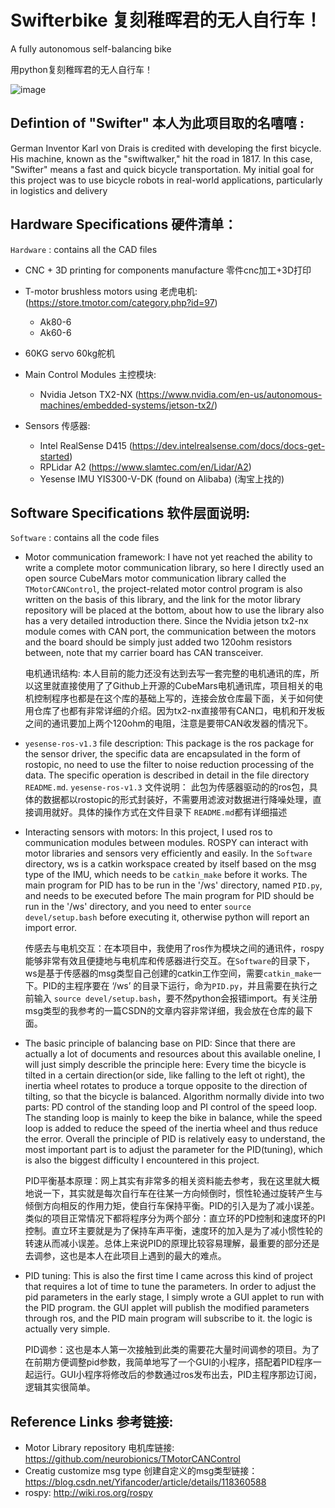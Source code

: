 # Swifterbike 复刻稚晖君的无人自行车！
A fully autonomous self-balancing bike 

用python复刻稚晖君的无人自行车！


![image](https://user-images.githubusercontent.com/97100920/196859645-f2c14f5a-aec7-4d89-97b3-0bc14e391040.png)


## Defintion of "Swifter" 本人为此项目取的名嘻嘻 : 

German Inventor Karl von Drais is credited with developing the first bicycle. 
His machine, known as the "swiftwalker," hit the road in 1817. 
In this case, "Swifter" means a fast and quick bicycle transportation.
My initial goal for this project was to use bicycle robots in real-world applications, particularly in logistics and delivery




## Hardware Specifications 硬件清单：

`Hardware` : contains all the CAD files
+ CNC + 3D printing for components manufacture 零件cnc加工+3D打印

+ T-motor brushless motors using 老虎电机: (https://store.tmotor.com/category.php?id=97)

    + Ak80-6
    + Ak60-6
+ 60KG servo 60kg舵机

+ Main Control Modules 主控模块: 
    + Nvidia Jetson TX2-NX (https://www.nvidia.com/en-us/autonomous-machines/embedded-systems/jetson-tx2/) 
    

+ Sensors 传感器: 
    + Intel RealSense D415 (https://dev.intelrealsense.com/docs/docs-get-started)
    + RPLidar A2 (https://www.slamtec.com/en/Lidar/A2)
    + Yesense IMU YIS300-V-DK (found on Alibaba) (淘宝上找的)
   

## Software Specifications 软件层面说明:
`Software` : contains all the code files

+ Motor communication framework: I have not yet reached the ability to write a complete motor communication library, so here I directly used an open source CubeMars motor communication library called the `TMotorCANControl`, the project-related motor control program is also written on the basis of this library, and the link for the motor library repository will be placed at the bottom, about how to use the library also has a very detailed introduction there. Since the Nvidia jetson tx2-nx module comes with CAN port, the communication between the motors and the board should be simply just added two 120ohm resistors between, note that my carrier board has CAN transceiver.
  
  电机通讯结构: 本人目前的能力还没有达到去写一套完整的电机通讯的库，所以这里就直接使用了了Github上开源的CubeMars电机通讯库，项目相关的电机控制程序也都是在这个库的基础上写的，连接会放仓库最下面，关于如何使用仓库了也都有非常详细的介绍。因为tx2-nx直接带有CAN口，电机和开发板之间的通讯要加上两个120ohm的电阻，注意是要带CAN收发器的情况下。
   
+ `yesense-ros-v1.3` file description: This package is the ros package for the sensor driver, the specific data are encapsulated in the form of rostopic, no need to use the filter to noise reduction processing of the data. The specific operation is described in detail in the file directory `README.md`.
   `yesense-ros-v1.3` 文件说明： 此包为传感器驱动的的ros包，具体的数据都以rostopic的形式封装好，不需要用滤波对数据进行降噪处理，直接调用就好。具体的操作方式在文件目录下 `README.md`都有详细描述

+ Interacting sensors with motors: In this project, I used ros to communication modules between modules. ROSPY can interact with motor libraries and sensors very efficiently and easily. In the `Software` directory, ws is a catkin workspace created by itself based on the msg type of the IMU, which needs to be `catkin_make` before it works. The main program for PID has to be run in the '/ws' directory, named `PID.py`, and needs to be executed before The main program for PID should be run in the '/ws' directory, and you need to enter `source devel/setup.bash` before executing it, otherwise python will report an import error.
 
  传感去与电机交互：在本项目中，我使用了ros作为模块之间的通讯件，rospy能够非常有效且便捷地与电机库和传感器进行交互。在`Software`的目录下，ws是基于传感器的msg类型自己创建的catkin工作空间，需要`catkin_make`一下。PID的主程序要在 ‘/ws’ 的目录下运行，命为`PID.py`，并且需要在执行之前输入 `source devel/setup.bash`，要不然python会报错import。有关注册msg类型的我参考的一篇CSDN的文章内容非常详细，我会放在仓库的最下面。

+ The basic principle of balancing base on PID: Since that there are actually a lot of documents and resources about this available oneline, I will just simply describle the principle here: Every time the bicycle is tilted in a certain direction(or side, like falling to the left ot right), the inertia wheel rotates to produce a torque opposite to the direction of tilting, so that the bicycle is balanced. Algorithm normally divide into two parts: PD control of the standing loop and PI control of the speed loop. The standing loop is mainly to keep the bike in balance, while the speed loop is added to reduce the speed of the inertia wheel and thus reduce the error. Overall the principle of PID is relatively easy to understand, the most important part is to adjust the parameter for the PID(tuning), which is also the biggest difficulty I encountered in this project.

   PID平衡基本原理：网上其实有非常多的相关资料能去参考，我在这里就大概地说一下，其实就是每次自行车在往某一方向倾倒时，惯性轮通过旋转产生与倾倒方向相反的作用力矩，使自行车保持平衡。PID的引入是为了减小误差。类似的项目正常情况下都将程序分为两个部分：直立环的PD控制和速度环的PI控制。直立环主要就是为了保持车声平衡，速度环的加入是为了减小惯性轮的转速从而减小误差。总体上来说PID的原理比较容易理解，最重要的部分还是去调参，这也是本人在此项目上遇到的最大的难点。

+ PID tuning: This is also the first time I came across this kind of project that requires a lot of time to tune the parameters. In order to adjust the pid parameters in the early stage, I simply wrote a GUI applet to run with the PID program. the GUI applet will publish the modified parameters through ros, and the PID main program will subscribe to it. the logic is actually very simple.
   
   PID调参：这也是本人第一次接触到此类的需要花大量时间调参的项目。为了在前期方便调整pid参数，我简单地写了一个GUI的小程序，搭配着PID程序一起运行。GUI小程序将修改后的参数通过ros发布出去，PID主程序那边订阅，逻辑其实很简单。



## Reference Links 参考链接:
+ Motor Library repository 电机库链接: https://github.com/neurobionics/TMotorCANControl
+ Creatig customize msg type 创建自定义的msg类型链接：https://blog.csdn.net/Yifancoder/article/details/118360588
+ rospy: http://wiki.ros.org/rospy









